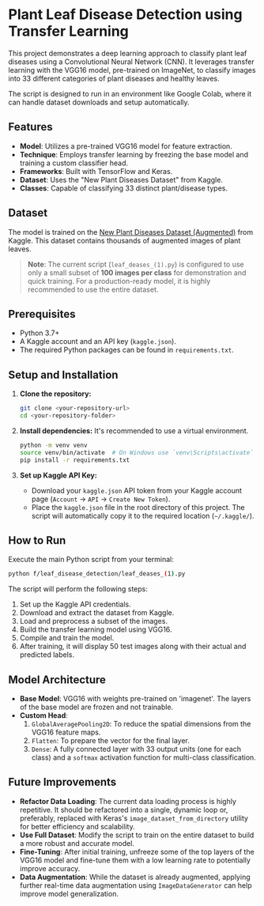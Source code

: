 # Plant Leaf Disease Detection using Transfer Learning

This project demonstrates a deep learning approach to classify plant leaf diseases using a Convolutional Neural Network (CNN). It leverages transfer learning with the VGG16 model, pre-trained on ImageNet, to classify images into 33 different categories of plant diseases and healthy leaves.

The script is designed to run in an environment like Google Colab, where it can handle dataset downloads and setup automatically.

## Features

- **Model**: Utilizes a pre-trained VGG16 model for feature extraction.
- **Technique**: Employs transfer learning by freezing the base model and training a custom classifier head.
- **Frameworks**: Built with TensorFlow and Keras.
- **Dataset**: Uses the "New Plant Diseases Dataset" from Kaggle.
- **Classes**: Capable of classifying 33 distinct plant/disease types.

## Dataset

The model is trained on the [New Plant Diseases Dataset (Augmented)](https://www.kaggle.com/datasets/vipoooool/new-plant-diseases-dataset) from Kaggle. This dataset contains thousands of augmented images of plant leaves.

> **Note**: The current script (`leaf_deases_(1).py`) is configured to use only a small subset of **100 images per class** for demonstration and quick training. For a production-ready model, it is highly recommended to use the entire dataset.

## Prerequisites

- Python 3.7+
- A Kaggle account and an API key (`kaggle.json`).
- The required Python packages can be found in `requirements.txt`.

## Setup and Installation

1.  **Clone the repository:**
    ```bash
    git clone <your-repository-url>
    cd <your-repository-folder>
    ```

2.  **Install dependencies:**
    It's recommended to use a virtual environment.
    ```bash
    python -m venv venv
    source venv/bin/activate  # On Windows use `venv\Scripts\activate`
    pip install -r requirements.txt
    ```

3.  **Set up Kaggle API Key:**
    - Download your `kaggle.json` API token from your Kaggle account page (`Account` -> `API` -> `Create New Token`).
    - Place the `kaggle.json` file in the root directory of this project. The script will automatically copy it to the required location (`~/.kaggle/`).

## How to Run

Execute the main Python script from your terminal:

```bash
python f/leaf_disease_detection/leaf_deases_(1).py
```

The script will perform the following steps:
1.  Set up the Kaggle API credentials.
2.  Download and extract the dataset from Kaggle.
3.  Load and preprocess a subset of the images.
4.  Build the transfer learning model using VGG16.
5.  Compile and train the model.
6.  After training, it will display 50 test images along with their actual and predicted labels.

## Model Architecture

-   **Base Model**: VGG16 with weights pre-trained on 'imagenet'. The layers of the base model are frozen and not trainable.
-   **Custom Head**:
    1.  `GlobalAveragePooling2D`: To reduce the spatial dimensions from the VGG16 feature maps.
    2.  `Flatten`: To prepare the vector for the final layer.
    3.  `Dense`: A fully connected layer with 33 output units (one for each class) and a `softmax` activation function for multi-class classification.

## Future Improvements

-   **Refactor Data Loading**: The current data loading process is highly repetitive. It should be refactored into a single, dynamic loop or, preferably, replaced with Keras's `image_dataset_from_directory` utility for better efficiency and scalability.
-   **Use Full Dataset**: Modify the script to train on the entire dataset to build a more robust and accurate model.
-   **Fine-Tuning**: After initial training, unfreeze some of the top layers of the VGG16 model and fine-tune them with a low learning rate to potentially improve accuracy.
-   **Data Augmentation**: While the dataset is already augmented, applying further real-time data augmentation using `ImageDataGenerator` can help improve model generalization.